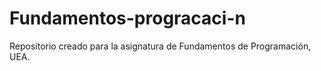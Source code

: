 # Fundamentos-progracaci-n
Repositorio creado para la asignatura de Fundamentos de Programación, UEA.
